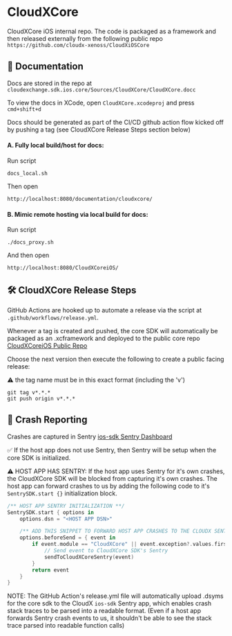 # CloudXCore

CloudXCore iOS internal repo. The code is packaged as a framework and then released externally from the following public repo `https://github.com/cloudx-xenoss/CloudXiOSCore`


## 📄 Documentation

Docs are stored in the repo at `cloudexchange.sdk.ios.core/Sources/CloudXCore/CloudXCore.docc`

To view the docs in XCode, open `CloudXCore.xcodeproj` and press `cmd+shift+d`

Docs should be generated as part of the CI/CD github action flow kicked off by pushing a tag (see CloudXCore Release Steps section below)

#### A. Fully local build/host for docs:

Run script
```
docs_local.sh 
```

Then open
```
http://localhost:8080/documentation/cloudxcore/
```

#### B. Mimic remote hosting via local build for docs:

Run script
```
./docs_proxy.sh
```

And then open
```
http://localhost:8080/CloudXCoreiOS/
```



## 🛠️ CloudXCore Release Steps

GitHub Actions are hooked up to automate a release via the script at `.github/workflows/release.yml`.

Whenever a tag is created and pushed, the core SDK will automatically be packaged as an .xcframework and deployed to the public core repo [CloudXCoreiOS Public Repo](https://github.com/cloudx-xenoss/CloudXCoreiOS)

Choose the next version then execute the following to create a public facing release:

⚠️ the tag name must be in this exact format (including the 'v')
```
git tag v*.*.*
git push origin v*.*.*
```

## 🐞 Crash Reporting

Crashes are captured in Sentry [ios-sdk Sentry Dashboard](https://sentry.io/organizations/cloudexchange/projects/ios-sdk/?project=4509136596828160)

✅ If the host app does not use Sentry, then Sentry will be setup when the core SDK is initialized. 

⚠️ HOST APP HAS SENTRY: If the host app uses Sentry for it's own crashes, the CloudXCore SDK will be blocked from capturing it's own crashes. The host app can forward crashes to us by adding the following code to it's `SentrySDK.start {}` initialization block. 

```swift
/** HOST APP SENTRY INITIALIZATION **/
SentrySDK.start { options in
    options.dsn = "<HOST APP DSN>"

    /** ADD THIS SNIPPET TO FORWARD HOST APP CRASHES TO THE CLOUDX SENTRY ACCOUNT**/
    options.beforeSend = { event in
        if event.module == "CloudXCore" || event.exception?.values.first?.stacktrace?.frames.contains(where: { $0.module?.contains("CloudXCore") == true }) == true {
            // Send event to CloudXCore SDK's Sentry
            sendToCloudXCoreSentry(event)
        }
        return event
    }
}

```

NOTE: The GitHub Action's release.yml file will automatically upload .dsyms for the core sdk to the CloudX `ios-sdk` Sentry app, which enables crash stack traces to be parsed into a readable format. (Even if a host app forwards Sentry crash events to us, it shouldn't be able to see the stack trace parsed into readable function calls)
